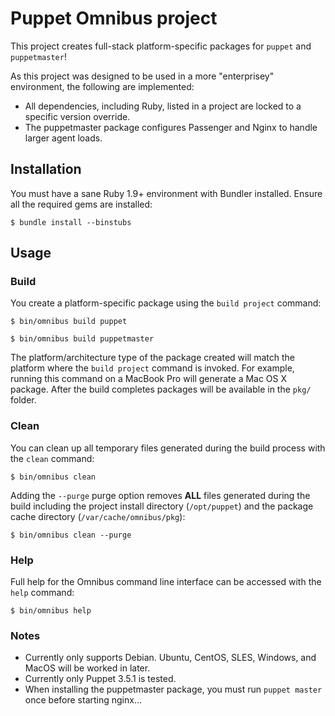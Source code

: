 Puppet Omnibus project
======================
This project creates full-stack platform-specific packages for `puppet` and `puppetmaster`!

As this project was designed to be used in a more "enterprisey" environment, the following are implemented: 
* All dependencies, including Ruby, listed in a project are locked to a specific version override.
* The puppetmaster package configures Passenger and Nginx to handle larger agent loads.

Installation
------------
You must have a sane Ruby 1.9+ environment with Bundler installed. Ensure all
the required gems are installed:

```shell
$ bundle install --binstubs
```

Usage
-----
### Build

You create a platform-specific package using the `build project` command:

```shell
$ bin/omnibus build puppet
```

```shell
$ bin/omnibus build puppetmaster
```

The platform/architecture type of the package created will match the platform
where the `build project` command is invoked. For example, running this command
on a MacBook Pro will generate a Mac OS X package. After the build completes
packages will be available in the `pkg/` folder.

### Clean

You can clean up all temporary files generated during the build process with
the `clean` command:

```shell
$ bin/omnibus clean
```

Adding the `--purge` purge option removes __ALL__ files generated during the
build including the project install directory (`/opt/puppet`) and
the package cache directory (`/var/cache/omnibus/pkg`):

```shell
$ bin/omnibus clean --purge
```

### Help

Full help for the Omnibus command line interface can be accessed with the
`help` command:

```shell
$ bin/omnibus help
```

### Notes

* Currently only supports Debian.  Ubuntu, CentOS, SLES, Windows, and MacOS will be worked in later.
* Currently only Puppet 3.5.1 is tested.
* When installing the puppetmaster package, you must run `puppet master` once before starting nginx...
